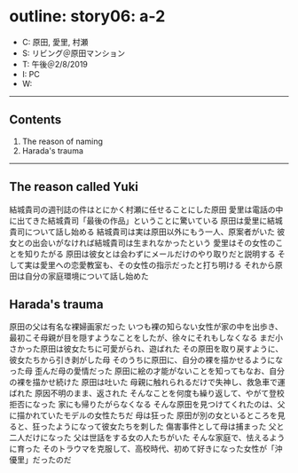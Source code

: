 # outline: story06: a-2

- C: 原田, 愛里, 村瀬
- S: リビング＠原田マンション
- T: 午後＠2/8/2019
- I: PC
- W:

---

## Contents

1. The reason of naming
2. Harada's trauma

---

## The reason called Yuki

結城貴司の週刊誌の件はとにかく村瀬に任せることにした原田
愛里は電話の中に出てきた結城貴司「最後の作品」ということに驚いている
原田は愛里に結城貴司について話し始める
結城貴司は実は原田以外にもう一人、原案者がいた
彼女との出会いがなければ結城貴司は生まれなかったという
愛里はその女性のことを知りたがる
原田は彼女とは会わずにメールだけのやり取りだと説明する
そして実は愛里への恋愛教室も、その女性の指示だったと打ち明ける
それから原田は自分の家庭環境について話し始めた

## Harada's trauma

原田の父は有名な裸婦画家だった
いつも裸の知らない女性が家の中を出歩き、最初こそ母親が目を隠すようなことをしたが、徐々にそれもしなくなる
まだ小さかった原田は彼女たちに可愛がられ、遊ばれた
その原田を取り戻すように、彼女たちから引き剥がした母
そのうちに原田に、自分の裸を描かせるようになった母
歪んだ母の愛情だった
原田に絵の才能がないことを知ってもなお、自分の裸を描かせ続けた
原田は吐いた
母親に触れられるだけで失神し、救急車で運ばれた
原因不明のまま、返された
そんなことを何度も繰り返して、やがて登校拒否になった
家にも帰りたがらなくなる
そんな原田を見つけてくれたのは、父に描かれていたモデルの女性たちだ
母は狂った
原田が別の女といるところを見ると、狂ったようになって彼女たちを刺した
傷害事件として母は捕まった
父と二人だけになった
父は世話をする女の人たちがいた
そんな家庭で、怯えるように育った
そのトラウマを克服して、高校時代、初めて好きになった女性が「沖優里」だったのだ

